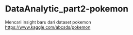 # DataAnalytic_part2-pokemon

Mencari insight baru dari dataset pokemon https://www.kaggle.com/abcsds/pokemon
